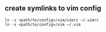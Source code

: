 ## create symlinks to vim config
```
ln -s <path/to/config>/vim/vimrc ~/.vimrc
ln -s <path/to/config>/vim ~/.vim
```
